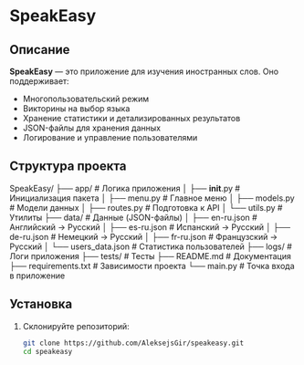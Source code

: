 # SpeakEasy

## Описание
**SpeakEasy** — это приложение для изучения иностранных слов. Оно поддерживает:
- Многопользовательский режим
- Викторины на выбор языка
- Хранение статистики и детализированных результатов
- JSON-файлы для хранения данных
- Логирование и управление пользователями

## Структура проекта
SpeakEasy/
├── app/                     # Логика приложения
│   ├── __init__.py          # Инициализация пакета
│   ├── menu.py              # Главное меню
│   ├── models.py            # Модели данных
│   ├── routes.py            # Подготовка к API
│   └── utils.py             # Утилиты
├── data/                    # Данные (JSON-файлы)
│   ├── en-ru.json           # Английский → Русский
│   ├── es-ru.json           # Испанский → Русский
│   ├── de-ru.json           # Немецкий → Русский
│   ├── fr-ru.json           # Французский → Русский
│   └── users_data.json      # Статистика пользователей
├── logs/                    # Логи приложения
├── tests/                   # Тесты
├── README.md                # Документация
├── requirements.txt         # Зависимости проекта
└── main.py                  # Точка входа в приложение

## Установка
1. Склонируйте репозиторий:
   ```bash
   git clone https://github.com/AleksejsGir/speakeasy.git
   cd speakeasy
